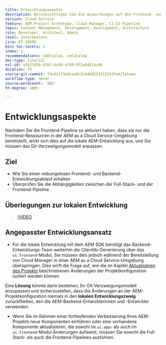 ```yaml
---
title: Entwicklungsaspekte
description: Berücksichtigen Sie die Auswirkungen auf den Frontend- und Backend-Entwicklungsprozess, sobald Sie die Frontend-Pipeline aktivieren.
version: Cloud Service
feature: AEM Project Archetype, Cloud Manager, CI-CD Pipeline
topic: Content Management, Development, Development, Architecture
role: Developer, Architect, Admin
level: Intermediate
jira: KT-10689
mini-toc-levels: 1
index: y
recommendations: noDisplay, noCatalog
doc-type: Tutorial
exl-id: a3b27d5b-b167-4c60-af49-8f2e8d814c86
duration: 79
source-git-commit: f4c621f3a9caa8c2c64b8323312343fe421a5aee
workflow-type: tm+mt
source-wordcount: '201'
ht-degree: 100%

---
```


# Entwicklungsaspekte

Nachdem Sie die Frontend-Pipeline so aktiviert haben, dass sie nur die Frontend-Ressourcen in der AEM as a Cloud Service-Umgebung bereitstellt, wirkt sich dies auf die lokale AEM-Entwicklung aus, und Sie müssen das Git-Verzweigungsmodell anpassen.

## Ziel

* Wie Sie einen reibungslosen Frontend- und Backend-Entwicklungsablauf erhalten
* Überprüfen Sie die Abhängigkeiten zwischen der Full-Stack- und der Frontend-Pipeline.


## Überlegungen zur lokalen Entwicklung

>[!VIDEO](https://video.tv.adobe.com/v/3409421?quality=12&learn=on)


## Angepasster Entwicklungsansatz

* Für die lokale Entwicklung mit dem AEM SDK benötigt das Backend-Entwicklungs-Team weiterhin die Clientlib-Generierung über das `ui.frontend`-Modul, Sie müssen dies jedoch während der Bereitstellung von Cloud Manager in einer AEM as a Cloud Service-Umgebung überspringen. Dies wirft die Frage auf, wie die im Kapitel [Aktualisieren des Projekts](update-project.md) beschriebenen Änderungen der Projektkonfiguration isoliert werden können.

Eine __Lösung__ könnte darin bestehen, Ihr Git-Verzweigungsmodell anzupassen und sicherzustellen, dass die Änderungen an der AEM-Projektkonfiguration niemals in den __lokalen Entwicklungszweig__ zurückfließen, den die AEM-Backend-Entwicklerinnen und -Entwickler verwenden.


* Wenn Sie im Rahmen einer fortlaufenden Verbesserung Ihres AEM-Projekts neue Komponenten einführen oder eine vorhandene Komponente aktualisieren, die sowohl im `ui.app`- als auch im `ui.frontend`-Modul Änderungen aufweist, müssen Sie sowohl die Full-Stack- als auch die Frontend-Pipelines ausführen.
